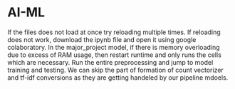 # AI-ML
If the files does not load at once try reloading multiple times. If reloading does not work, download the ipynb file and open it using google colaboratory.
In the major_project model, if there is memory overloading due to excess of RAM usage, then restart runtime and only runs the cells which are necessary. Run the entire preprocessing and jump to model training and testing. We can skip the part of formation of count vectorizer and tf-idf conversions as they are getting handeled by our pipeline mdoels.
